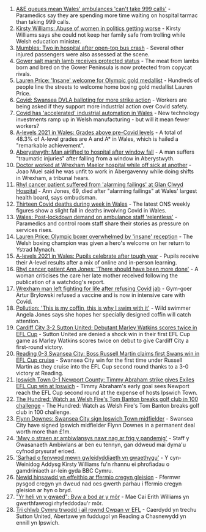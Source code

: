 1. [A&E queues mean Wales' ambulances 'can't take 999 calls'](https://www.bbc.co.uk/news/uk-wales-58161914) - Paramedics say they are spending more time waiting on hospital tarmac than taking 999 calls.
2. [Kirsty Williams: Abuse of women in politics getting worse](https://www.bbc.co.uk/news/uk-wales-politics-58145445) - Kirsty Williams says she could not keep her family safe from trolling while Welsh education minister.
3. [Mumbles: Two in hospital after open-top bus crash](https://www.bbc.co.uk/news/uk-wales-58162245) - Several other injured passengers were also assessed at the scene.
4. [Gower salt marsh lamb receives protected status](https://www.bbc.co.uk/news/uk-wales-58164754) - The meat from lambs born and bred on the Gower Peninsula is now protected from copycat rivals.
5. [Lauren Price: 'Insane' welcome for Olympic gold medallist](https://www.bbc.co.uk/news/uk-wales-58161854) - Hundreds of people line the streets to welcome home boxing gold medallist Lauren Price.
6. [Covid: Swansea DVLA balloting for more strike action](https://www.bbc.co.uk/news/uk-wales-58171769) - Workers are being asked if they support more industrial action over Covid safety.
7. [Covid has 'accelerated' industrial automation in Wales](https://www.bbc.co.uk/news/uk-wales-58166015) - New technology investments ramp up in Welsh manufacturing - but will it mean fewer workers?
8. [A-levels 2021 in Wales: Grades above pre-Covid levels](https://www.bbc.co.uk/news/uk-wales-58148512) - A total of 48.3% of A-level grades are A and A* in Wales, which is hailed a "remarkable achievement".
9. [Aberystwyth: Man airlifted to hospital after window fall](https://www.bbc.co.uk/news/uk-wales-58162459) - A man suffers "traumatic injuries" after falling from a window in Aberystwyth.
10. [Doctor worked at Wrexham Maelor hospital while off sick at another](https://www.bbc.co.uk/news/uk-wales-58162239) - Joao Muel said he was unfit to work in Abergavenny while doing shifts in Wrexham, a tribunal hears.
11. [Rhyl cancer patient suffered from 'alarming failings' at Glan Clwyd Hospital](https://www.bbc.co.uk/news/uk-wales-58151073) - Ann Jones, 69, died after "alarming failings" at Wales' largest health board, says ombudsman.
12. [Thirteen Covid deaths during week in Wales](https://www.bbc.co.uk/news/uk-wales-58159703) - The latest ONS weekly figures show a slight fall in deaths involving Covid in Wales.
13. [Wales: Post-lockdown demand on ambulance staff 'relentless'](https://www.bbc.co.uk/news/uk-wales-58166250) - Paramedics and control room staff share their stories as pressure on services rises.
14. [Lauren Price: Olympic boxer overwhelmed by 'insane' reception](https://www.bbc.co.uk/news/uk-wales-58164995) - The Welsh boxing champion was given a hero's welcome on her return to Ystrad Mynach.
15. [A-levels 2021 in Wales: Pupils celebrate after tough year](https://www.bbc.co.uk/news/uk-wales-58162240) - Pupils receive their A-level results after a mix of online and in-person learning.
16. [Rhyl cancer patient Ann Jones: 'There should have been more done'](https://www.bbc.co.uk/news/uk-wales-58158473) - A woman criticises the care her late mother received following the publication of a watchdog's report.
17. [Wrexham man left fighting for life after refusing Covid jab](https://www.bbc.co.uk/news/uk-wales-58152826) - Gym-goer Artur Brylowski refused a vaccine and is now in intensive care with Covid.
18. [Pollution: 'This is my coffin, this is why I swim with it'](https://www.bbc.co.uk/news/uk-wales-58023181) - Wild swimmer Angela Jones says she hopes her specially designed coffin will catch attention.
19. [Cardiff City 3-2 Sutton United: Debutant Marley Watkins scores twice in EFL Cup](https://www.bbc.co.uk/sport/football/58065888) - Sutton United are denied a shock win in their first EFL Cup game as Marley Watkins scores twice on debut to give Cardiff City a first-round victory.
20. [Reading 0-3 Swansea City: Boss Russell Martin claims first Swans win in EFL Cup cruise](https://www.bbc.co.uk/sport/football/58066068) - Swansea City win for the first time under Russell Martin as they cruise into the EFL Cup second round thanks to a 3-0 victory at Reading.
21. [Ipswich Town 0-1 Newport County: Timmy Abraham strike gives Exiles EFL Cup win at Ipswich](https://www.bbc.co.uk/sport/football/58065887) - Timmy Abraham's early goal sees Newport reach the EFL Cup second round at the expense of hosts Ipswich Town.
22. [The Hundred: Watch as Welsh Fire's Tom Banton breaks golf club in 100 challenge](https://www.bbc.co.uk/sport/av/cricket/58106424) - The Hundred: Watch as Welsh Fire's Tom Banton breaks golf club in 100 challenge.
23. [Flynn Downes: Swansea City sign Ipswich Town midfielder](https://www.bbc.co.uk/sport/football/58123529) - Swansea City have signed Ipswich midfielder Flynn Downes in a permanent deal worth more than £1m.
24. ['Mwy o straen ar ambiwlansys nawr nag ar frig y pandemig'](https://www.bbc.co.uk/newyddion/58161664) - Staff y Gwasanaeth Ambiwlans ar ben eu tennyn, gan ddweud mai dyma'u cyfnod prysuraf erioed.
25. ['Sarhad o fenywod mewn gwleidyddiaeth yn gwaethygu'](https://www.bbc.co.uk/newyddion/58163671) - Y cyn-Weinidog Addysg Kirsty Williams fu'n rhannu ei phrofiadau o gamdriniaeth ar-lein gyda BBC Cymru.
26. [Newid hinsawdd yn effeithio ar ffermio cregyn gleision](https://www.bbc.co.uk/newyddion/58160557) - Ffermwr pysgod cregyn yn dweud nad oes gwerth parhau i ffermio cregyn gleision ar hyn o bryd.
27. ["Yr heli yn y gwaed": Byw a bod ar y môr](https://www.bbc.co.uk/newyddion/58159182) - Mae Cai Erith Williams yn gwerthfawrogi rhyfeddodau'r môr.
28. [Tri chlwb Cymru trwodd i ail rownd Cwpan yr EFL](https://www.bbc.co.uk/newyddion/58163676) - Caerdydd yn trechu Sutton United, Abertawe yn fuddugol yn Reading a Chasnewydd yn ennill yn Ipswich.
